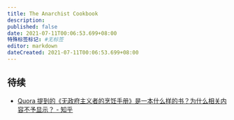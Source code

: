 ```yaml
---
title: The Anarchist Cookbook
description:
published: false
date: 2021-07-11T00:06:53.699+08:00
特殊标签标记: #无标签
editor: markdown
dateCreated: 2021-07-11T00:06:53.699+08:00
---
```


## 待续

+ [Quora 提到的《无政府主义者的烹饪手册》是一本什么样的书？为什么相关内容不予显示？ - 知乎](https://archive.is/XmmZU "https://www.zhihu.com/question/27195699")
